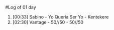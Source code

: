 #Log of 01 day

1. [00:33] Sabino - Yo Quería Ser Yo - Kentekere
1. [02:30] Vantage - 50//50 - 50//50
